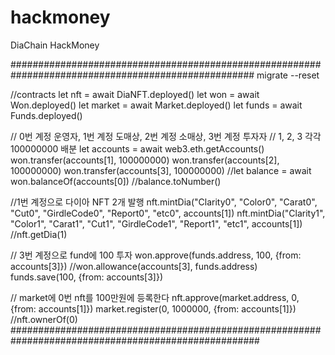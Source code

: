 # hackmoney
DiaChain HackMoney

####################################################################################################
migrate --reset

//contracts
let nft = await DiaNFT.deployed()
let won = await Won.deployed()
let market = await Market.deployed()
let funds = await Funds.deployed()

// 0번 계정 운영자, 1번 계정 도매상, 2번 계정 소매상, 3번 계정 투자자
// 1, 2, 3 각각 100000000 배분
let accounts = await web3.eth.getAccounts()
won.transfer(accounts[1], 100000000)
won.transfer(accounts[2], 100000000)
won.transfer(accounts[3], 100000000)
//let balance = await won.balanceOf(accounts[0])
//balance.toNumber()

//1번 계정으로 다이아 NFT 2개 발행
nft.mintDia("Clarity0", "Color0", "Carat0", "Cut0", "GirdleCode0", "Report0", "etc0", accounts[1])
nft.mintDia("Clarity1", "Color1", "Carat1", "Cut1", "GirdleCode1", "Report1", "etc1", accounts[1])
//nft.getDia(1)

// 3번 계정으로 fund에 100 투자
won.approve(funds.address, 100, {from: accounts[3]})
//won.allowance(accounts[3], funds.address)
funds.save(100, {from: accounts[3]})

// market에 0번 nft를 100만원에 등록한다
nft.approve(market.address, 0, {from: accounts[1]})
market.register(0, 1000000, {from: accounts[1]})
//nft.ownerOf(0)
#####################################################################################################
